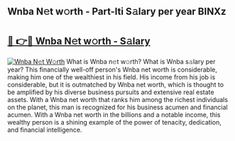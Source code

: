 ## Wnba N𝚎t w𝚘rth - Part-lti S𝚊lary per year BINXz

# <h2><a href="http://gc0mqw.nevu.top/?p=Wnba">🔗 👉🔴 Wnba N𝚎t w𝚘rth - S𝚊lary</a></h2>

[![Wnba N𝚎t W𝚘rth](https://i.imgur.com/Oavwk0R.jpeg)](http://gc0mqw.nevu.top/?p=Wnba)
What is Wnba n𝚎t w𝚘rth? What is Wnba s𝚊lary per year?
This financially well-off person's Wnba net worth is considerable, making him one of the wealthiest in his field. His income from his job is considerable, but it is outmatched by Wnba net worth, which is thought to be amplified by his diverse business pursuits and extensive real estate assets. With a Wnba net worth that ranks him among the richest individuals on the planet, this man is recognized for his business acumen and financial acumen. With a Wnba net worth in the billions and a notable income, this wealthy person is a shining example of the power of tenacity, dedication, and financial intelligence.

